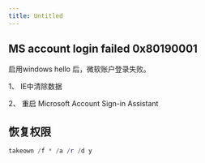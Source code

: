 ```yaml
---
title: Untitled
---
```

## MS account login failed 0x80190001

启用windows hello 后，微软账户登录失败。

1、 IE中清除数据

2、 重启 Microsoft Account Sign-in Assistant


## 恢复权限

```powershell
takeown /f * /a /r /d y
```